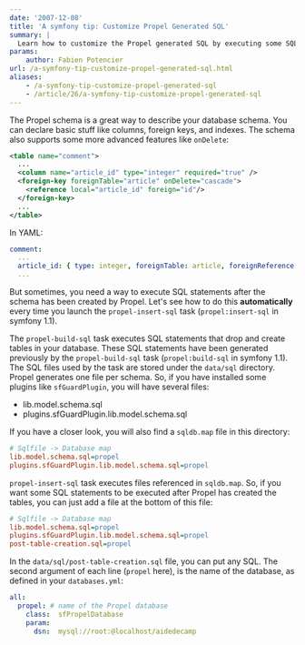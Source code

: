 ```yaml
---
date: '2007-12-08'
title: 'A symfony tip: Customize Propel Generated SQL'
summary: |
  Learn how to customize the Propel generated SQL by executing some SQL statements after the `propel-insert-sql` task (`propel:insert-sql` in symfony 1.1).
params:
    author: Fabien Potencier
url: /a-symfony-tip-customize-propel-generated-sql.html
aliases:
    - /a-symfony-tip-customize-propel-generated-sql
    - /article/26/a-symfony-tip-customize-propel-generated-sql
---
```


The Propel schema is a great way to describe your database schema. You can declare basic stuff like columns,
foreign keys, and indexes. The schema also supports some more advanced features like `onDelete`:

```xml
<table name="comment">
  ...
  <column name="article_id" type="integer" required="true" />
  <foreign-key foreignTable="article" onDelete="cascade">
    <reference local="article_id" foreign="id"/>
  </foreign-key>
  ...
</table>

```

In YAML:

```yml
comment:
  ...
  article_id: { type: integer, foreignTable: article, foreignReference: id, onDelete: cascade }
  ...

```

But sometimes, you need a way to execute SQL statements after the schema has been created by Propel.
Let's see how to do this **automatically** every time you launch the `propel-insert-sql` task
(`propel:insert-sql` in symfony 1.1).

The `propel-build-sql` task executes SQL statements that drop and create tables in your database. These SQL statements have been generated previously by the `propel-build-sql` task (`propel:build-sql` in symfony 1.1).
The SQL files used by the task are stored under the `data/sql` directory.
Propel generates one file per schema. So, if you have installed some plugins like `sfGuardPlugin`,
you will have several files:

 * lib.model.schema.sql
 * plugins.sfGuardPlugin.lib.model.schema.sql

If you have a closer look, you will also find a `sqldb.map` file in this directory:

```ini
# Sqlfile -> Database map
lib.model.schema.sql=propel
plugins.sfGuardPlugin.lib.model.schema.sql=propel

```

`propel-insert-sql` task executes files referenced in `sqldb.map`.
So, if you want some SQL statements to be executed after Propel has created the tables,
you can just add a file at the bottom of this file:

```ini
# Sqlfile -> Database map
lib.model.schema.sql=propel
plugins.sfGuardPlugin.lib.model.schema.sql=propel
post-table-creation.sql=propel

```

In the `data/sql/post-table-creation.sql` file, you can put any SQL.
The second argument of each line (`propel` here), is the name of the database,
as defined in your `databases.yml`:

```yml
all:
  propel: # name of the Propel database
    class:  sfPropelDatabase
    param:
      dsn:  mysql://root:@localhost/aidedecamp

```
